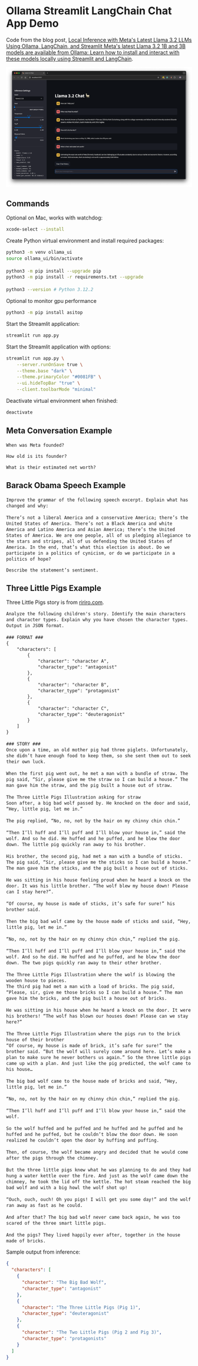# Ollama Streamlit LangChain Chat App Demo

Code from the blog post, [Local Inference with Meta's Latest Llama 3.2 LLMs Using Ollama, LangChain, and Streamlit
Meta's latest Llama 3.2 1B and 3B models are available from Ollama: Learn how to install and interact with these models locally using Streamlit and LangChain](https://garystafford.medium.com/interacting-with-metas-latest-llama-3-2-models-using-ollama-langchain-and-streamlit-71f898b184d4).

![Preview](./preview.png)

## Commands

Optional on Mac, works with watchdog:

```sh
xcode-select --install
```

Create Python virtual environment and install required packages:

```sh
python3 -m venv ollama_ui
source ollama_ui/bin/activate

python3 -m pip install --upgrade pip
python3 -m pip install -r requirements.txt --upgrade

python3 --version # Python 3.12.2
```

Optional to monitor gpu performance

```sh
python3 -m pip install asitop
```

Start the Streamlit application:

```sh
streamlit run app.py
```

Start the Streamlit application with options:

```sh
streamlit run app.py \
    --server.runOnSave true \
    --theme.base "dark" \
    --theme.primaryColor "#0081FB" \
    --ui.hideTopBar "true" \
    --client.toolbarMode "minimal"
```

Deactivate virtual environment when finished:

```sh
deactivate
```

## Meta Conversation Example

```text
When was Meta founded?
```

```text
How old is its founder?
```

```text
What is their estimated net worth?
```

## Barack Obama Speech Example

```text
Improve the grammar of the following speech excerpt. Explain what has changed and why:

There’s not a liberal America and a conservative America; there’s the United States of America. There’s not a Black America and white America and Latino America and Asian America; there’s the United States of America. We are one people, all of us pledging allegiance to the stars and stripes, all of us defending the United States of America. In the end, that’s what this election is about. Do we participate in a politics of cynicism, or do we participate in a politics of hope?
```

```text
Describe the statement’s sentiment.
```

## Three Little Pigs Example

Three Little Pigs story is from [ririro.com](https://ririro.com/the-three-little-pigs).

```text
Analyze the following children's story. Identify the main characters and character types. Explain why you have chosen the character types. Output in JSON format.

### FORMAT ###
{
    "characters": [
        {
            "character": "character A",
            "character_type": "antagonist"
        },
        {
            "character": "character B",
            "character_type": "protagonist"
        },
        {
            "character": "character C",
            "character_type": "deuteragonist"
        }
    ]
}

### STORY ###
Once upon a time, an old mother pig had three piglets. Unfortunately, she didn’t have enough food to keep them, so she sent them out to seek their own luck.

When the first pig went out, he met a man with a bundle of straw. The pig said, “Sir, please give me the straw so I can build a house.” The man gave him the straw, and the pig built a house out of straw.

The Three Little Pigs Illustration asking for straw
Soon after, a big bad wolf passed by. He knocked on the door and said, “Hey, little pig, let me in.”

The pig replied, “No, no, not by the hair on my chinny chin chin.”

“Then I’ll huff and I’ll puff and I’ll blow your house in,” said the wolf. And so he did. He huffed and he puffed, and he blew the door down. The little pig quickly ran away to his brother.

His brother, the second pig, had met a man with a bundle of sticks. The pig said, “Sir, please give me the sticks so I can build a house.” The man gave him the sticks, and the pig built a house out of sticks.

He was sitting in his house feeling proud when he heard a knock on the door. It was his little brother. “The wolf blew my house down! Please can I stay here?”.

“Of course, my house is made of sticks, it’s safe for sure!” his brother said.

Then the big bad wolf came by the house made of sticks and said, “Hey, little pig, let me in.”

“No, no, not by the hair on my chinny chin chin,” replied the pig.

“Then I’ll huff and I’ll puff and I’ll blow your house in,” said the wolf. And so he did. He huffed and he puffed, and he blew the door down. The two pigs quickly ran away to their other brother.

The Three Little Pigs Illustration where the wolf is blowing the wooden house to pieces.
The third pig had met a man with a load of bricks. The pig said, “Please, sir, give me those bricks so I can build a house.” The man gave him the bricks, and the pig built a house out of bricks.

He was sitting in his house when he heard a knock on the door. It were his brothers! “The wolf has blown our houses down! Please can we stay here?”

The Three Little Pigs Illustration where the pigs run to the brick house of their brother
“Of course, my house is made of brick, it’s safe for sure!” the brother said. “But the wolf will surely come around here. Let’s make a plan to make sure he never bothers us again.” So the three little pigs came up with a plan. And just like the pig predicted, the wolf came to his house…

The big bad wolf came to the house made of bricks and said, “Hey, little pig, let me in.”

“No, no, not by the hair on my chinny chin chin,” replied the pig.

“Then I’ll huff and I’ll puff and I’ll blow your house in,” said the wolf.

So the wolf huffed and he puffed and he huffed and he puffed and he huffed and he puffed, but he couldn’t blow the door down. He soon realized he couldn’t open the door by huffing and puffing.

Then, of course, the wolf became angry and decided that he would come after the pigs through the chimney.

But the three little pigs knew what he was planning to do and they had hung a water kettle over the fire. And just as the wolf came down the chimney, he took the lid off the kettle. The hot steam reached the big bad wolf and with a big howl the wolf shot up!

“Ouch, ouch, ouch! Oh you pigs! I will get you some day!” and the wolf ran away as fast as he could.

And after that? The big bad wolf never came back again, he was too scared of the three smart little pigs.

And the pigs? They lived happily ever after, together in the house made of bricks.
```

Sample output from inference:

```json
{
  "characters": [
    {
      "character": "The Big Bad Wolf",
      "character_type": "antagonist"
    },
    {
      "character": "The Three Little Pigs (Pig 1)",
      "character_type": "deuteragonist"
    },
    {
      "character": "The Two Little Pigs (Pig 2 and Pig 3)",
      "character_type": "protagonists"
    }
  ]
}
```
